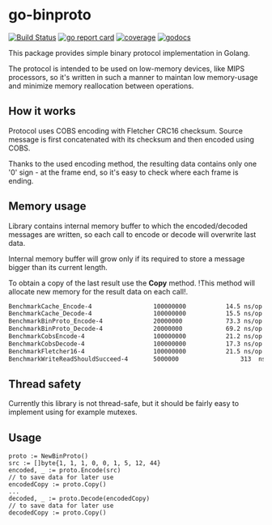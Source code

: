 # go-binproto 

[![Build Status](https://travis-ci.org/mic90/go-binproto.svg?branch=master)](https://travis-ci.org/mic90/go-binproto)
[![go report card](https://goreportcard.com/badge/github.com/mic90/go-binproto)](https://goreportcard.com/report/github.com/mic90/go-binproto)
[![coverage](https://gocover.io/_badge/github.com/mic90/go-binproto)](https://gocover.io/github.com/mic90/go-binproto)
[![godocs](https://godoc.org/github.com/mic90/go-binproto?status.svg)](https://godoc.org/github.com/mic90/go-binproto) 

This package provides simple binary protocol implementation in Golang. 

The protocol is intended to be used on low-memory devices, like MIPS processors, so it's written in such a manner to maintan low memory-usage and minimize memory reallocation between operations.

## How it works ##
Protocol uses COBS encoding with Fletcher CRC16 checksum. Source message is first concatenated with its checksum and then encoded using COBS.

Thanks to the used encoding method, the resulting data contains only one '0' sign - at the frame end, so it's easy to check where each frame is ending.

## Memory usage ##
Library contains internal memory buffer to which the encoded/decoded messages are written, so each call to encode or decode will overwrite last data. 

Internal memory buffer will grow only if its required to store a message bigger than its current length.

To obtain a copy of the last result use the **Copy** method. !This method will allocate new memory for the result data on each call!.

```bash
BenchmarkCache_Encode-4             	100000000	        14.5 ns/op	       0 B/op	       0 allocs/op
BenchmarkCache_Decode-4             	100000000	        15.5 ns/op	       0 B/op	       0 allocs/op
BenchmarkBinProto_Encode-4          	20000000	        73.3 ns/op	       0 B/op	       0 allocs/op
BenchmarkBinProto_Decode-4          	20000000	        69.2 ns/op	       0 B/op	       0 allocs/op
BenchmarkCobsEncode-4               	100000000	        21.2 ns/op	       0 B/op	       0 allocs/op
BenchmarkCobsDecode-4               	100000000	        17.3 ns/op	       0 B/op	       0 allocs/op
BenchmarkFletcher16-4               	100000000	        21.5 ns/op	       0 B/op	       0 allocs/op
BenchmarkWriteReadShouldSucceed-4   	5000000	                313  ns/op	       0 B/op	       0 allocs/op
```

## Thread safety ##
Currently this library is not thread-safe, but it should be fairly easy to implement using for example mutexes.

## Usage ##
```golang
proto := NewBinProto()
src := []byte{1, 1, 1, 0, 0, 1, 5, 12, 44}
encoded, _ := proto.Encode(src)
// to save data for later use
encodedCopy := proto.Copy()
...
decoded, _ := proto.Decode(encodedCopy)
// to save data for later use
decodedCopy := proto.Copy()
```
